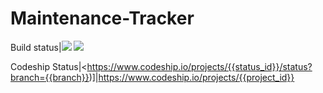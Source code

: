 # Maintenance-Tracker
Build status|<a href="https://travis-ci.org/veeqtor/Maintenance-Tracker"><img src="https://travis-ci.org/veeqtor/Maintenance-Tracker.png?branch=master"></a> <a href="https://coveralls.io/r/veeqtor/Maintenance-Tracker"><img src="https://coveralls.io/repos/veeqtor/Maintenance-Tracker/badge.png"></a>

Codeship Status|<https://www.codeship.io/projects/{{status_id}}/status?branch={{branch}})]|https://www.codeship.io/projects/{{project_id}}
